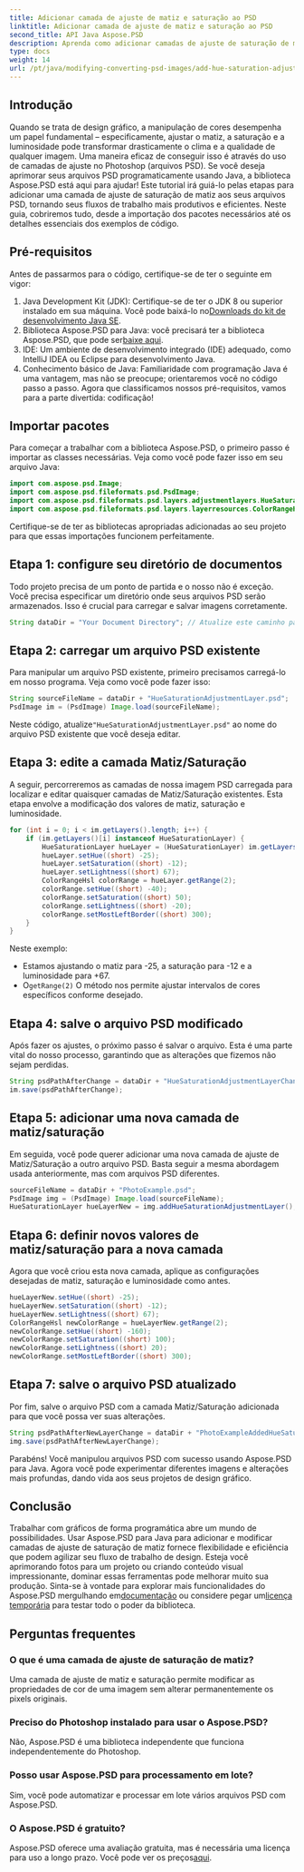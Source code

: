 ```yaml
---
title: Adicionar camada de ajuste de matiz e saturação ao PSD
linktitle: Adicionar camada de ajuste de matiz e saturação ao PSD
second_title: API Java Aspose.PSD
description: Aprenda como adicionar camadas de ajuste de saturação de matiz ao PSD usando Aspose.PSD para Java neste tutorial passo a passo abrangente. Aprimore seu fluxo de trabalho de design gráfico.
type: docs
weight: 14
url: /pt/java/modifying-converting-psd-images/add-hue-saturation-adjustment-layer-psd/
---
```

## Introdução
Quando se trata de design gráfico, a manipulação de cores desempenha um papel fundamental – especificamente, ajustar o matiz, a saturação e a luminosidade pode transformar drasticamente o clima e a qualidade de qualquer imagem. Uma maneira eficaz de conseguir isso é através do uso de camadas de ajuste no Photoshop (arquivos PSD). Se você deseja aprimorar seus arquivos PSD programaticamente usando Java, a biblioteca Aspose.PSD está aqui para ajudar! Este tutorial irá guiá-lo pelas etapas para adicionar uma camada de ajuste de saturação de matiz aos seus arquivos PSD, tornando seus fluxos de trabalho mais produtivos e eficientes.
Neste guia, cobriremos tudo, desde a importação dos pacotes necessários até os detalhes essenciais dos exemplos de código.
## Pré-requisitos
Antes de passarmos para o código, certifique-se de ter o seguinte em vigor:
1.  Java Development Kit (JDK): Certifique-se de ter o JDK 8 ou superior instalado em sua máquina. Você pode baixá-lo no[Downloads do kit de desenvolvimento Java SE](https://www.oracle.com/java/technologies/javase-downloads.html).
2.  Biblioteca Aspose.PSD para Java: você precisará ter a biblioteca Aspose.PSD, que pode ser[baixe aqui](https://releases.aspose.com/psd/java/). 
3. IDE: Um ambiente de desenvolvimento integrado (IDE) adequado, como IntelliJ IDEA ou Eclipse para desenvolvimento Java.
4. Conhecimento básico de Java: Familiaridade com programação Java é uma vantagem, mas não se preocupe; orientaremos você no código passo a passo.
Agora que classificamos nossos pré-requisitos, vamos para a parte divertida: codificação!
## Importar pacotes
Para começar a trabalhar com a biblioteca Aspose.PSD, o primeiro passo é importar as classes necessárias. Veja como você pode fazer isso em seu arquivo Java:
```java
import com.aspose.psd.Image;
import com.aspose.psd.fileformats.psd.PsdImage;
import com.aspose.psd.fileformats.psd.layers.adjustmentlayers.HueSaturationLayer;
import com.aspose.psd.fileformats.psd.layers.layerresources.ColorRangeHsl;
```
Certifique-se de ter as bibliotecas apropriadas adicionadas ao seu projeto para que essas importações funcionem perfeitamente.
## Etapa 1: configure seu diretório de documentos
Todo projeto precisa de um ponto de partida e o nosso não é exceção. Você precisa especificar um diretório onde seus arquivos PSD serão armazenados. Isso é crucial para carregar e salvar imagens corretamente.
```java
String dataDir = "Your Document Directory"; // Atualize este caminho para o seu diretório real
```
## Etapa 2: carregar um arquivo PSD existente
Para manipular um arquivo PSD existente, primeiro precisamos carregá-lo em nosso programa. Veja como você pode fazer isso:
```java
String sourceFileName = dataDir + "HueSaturationAdjustmentLayer.psd";
PsdImage im = (PsdImage) Image.load(sourceFileName);
```
 Neste código, atualize`"HueSaturationAdjustmentLayer.psd"` ao nome do arquivo PSD existente que você deseja editar.
## Etapa 3: edite a camada Matiz/Saturação
A seguir, percorreremos as camadas de nossa imagem PSD carregada para localizar e editar quaisquer camadas de Matiz/Saturação existentes. Esta etapa envolve a modificação dos valores de matiz, saturação e luminosidade.
```java
for (int i = 0; i < im.getLayers().length; i++) {
    if (im.getLayers()[i] instanceof HueSaturationLayer) {
        HueSaturationLayer hueLayer = (HueSaturationLayer) im.getLayers()[i];
        hueLayer.setHue((short) -25);
        hueLayer.setSaturation((short) -12);
        hueLayer.setLightness((short) 67);
        ColorRangeHsl colorRange = hueLayer.getRange(2);
        colorRange.setHue((short) -40);
        colorRange.setSaturation((short) 50);
        colorRange.setLightness((short) -20);
        colorRange.setMostLeftBorder((short) 300);
    }
}
```
Neste exemplo:
- Estamos ajustando o matiz para -25, a saturação para -12 e a luminosidade para +67.
-  O`getRange(2)` O método nos permite ajustar intervalos de cores específicos conforme desejado.
## Etapa 4: salve o arquivo PSD modificado
Após fazer os ajustes, o próximo passo é salvar o arquivo. Esta é uma parte vital do nosso processo, garantindo que as alterações que fizemos não sejam perdidas.
```java
String psdPathAfterChange = dataDir + "HueSaturationAdjustmentLayerChanged.psd";
im.save(psdPathAfterChange);
```
## Etapa 5: adicionar uma nova camada de matiz/saturação
Em seguida, você pode querer adicionar uma nova camada de ajuste de Matiz/Saturação a outro arquivo PSD. Basta seguir a mesma abordagem usada anteriormente, mas com arquivos PSD diferentes.
```java
sourceFileName = dataDir + "PhotoExample.psd";
PsdImage img = (PsdImage) Image.load(sourceFileName);
HueSaturationLayer hueLayerNew = img.addHueSaturationAdjustmentLayer();
```
## Etapa 6: definir novos valores de matiz/saturação para a nova camada
Agora que você criou esta nova camada, aplique as configurações desejadas de matiz, saturação e luminosidade como antes.
```java
hueLayerNew.setHue((short) -25);
hueLayerNew.setSaturation((short) -12);
hueLayerNew.setLightness((short) 67);
ColorRangeHsl newColorRange = hueLayerNew.getRange(2);
newColorRange.setHue((short) -160);
newColorRange.setSaturation((short) 100);
newColorRange.setLightness((short) 20);
newColorRange.setMostLeftBorder((short) 300);
```
## Etapa 7: salve o arquivo PSD atualizado
Por fim, salve o arquivo PSD com a camada Matiz/Saturação adicionada para que você possa ver suas alterações.
```java
String psdPathAfterNewLayerChange = dataDir + "PhotoExampleAddedHueSaturation.psd";
img.save(psdPathAfterNewLayerChange);
```
Parabéns! Você manipulou arquivos PSD com sucesso usando Aspose.PSD para Java. Agora você pode experimentar diferentes imagens e alterações mais profundas, dando vida aos seus projetos de design gráfico.
## Conclusão
Trabalhar com gráficos de forma programática abre um mundo de possibilidades. Usar Aspose.PSD para Java para adicionar e modificar camadas de ajuste de saturação de matiz fornece flexibilidade e eficiência que podem agilizar seu fluxo de trabalho de design. Esteja você aprimorando fotos para um projeto ou criando conteúdo visual impressionante, dominar essas ferramentas pode melhorar muito sua produção.
 Sinta-se à vontade para explorar mais funcionalidades do Aspose.PSD mergulhando em[documentação](https://reference.aspose.com/psd/java/) ou considere pegar um[licença temporária](https://purchase.aspose.com/temporary-license/) para testar todo o poder da biblioteca.
## Perguntas frequentes
### O que é uma camada de ajuste de saturação de matiz?
Uma camada de ajuste de matiz e saturação permite modificar as propriedades de cor de uma imagem sem alterar permanentemente os pixels originais.
### Preciso do Photoshop instalado para usar o Aspose.PSD?
Não, Aspose.PSD é uma biblioteca independente que funciona independentemente do Photoshop.
### Posso usar Aspose.PSD para processamento em lote?
Sim, você pode automatizar e processar em lote vários arquivos PSD com Aspose.PSD.
### O Aspose.PSD é gratuito?
Aspose.PSD oferece uma avaliação gratuita, mas é necessária uma licença para uso a longo prazo. Você pode ver os preços[aqui](https://purchase.aspose.com/buy).